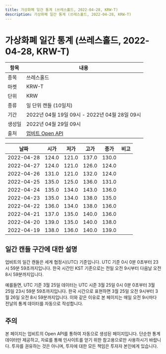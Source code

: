 ```yaml
---
title: 가상화폐 일간 통계 (쓰레스홀드, 2022-04-28, KRW-T)
description: 가상화폐 일간 통계 (쓰레스홀드, 2022-04-28, KRW-T)
---
```



가상화폐 일간 통계 (쓰레스홀드, 2022-04-28, KRW-T)
===

|항목|내용|
|--|--|
|종목|쓰레스홀드|
|마켓|KRW-T|
|단위|KRW|
|종류|일 단위 캔들 (10일치)|
|기간|2022년 04월 19일 09시 - 2022년 04월 28일 09시|
|생성일|2022년 04월 29일 09시|
|출처|[업비트 Open API](https://docs.upbit.com)|


|날짜|시가|저가|고가|종가|비고|
|--|--|--|--|--|--|
|2022-04-28|124.0|121.0|137.0|130.0|    |
|2022-04-27|124.0|121.0|126.0|124.0|    |
|2022-04-26|131.0|121.0|132.0|124.0|    |
|2022-04-25|135.0|125.0|136.0|131.0|    |
|2022-04-24|135.0|134.0|143.0|136.0|    |
|2022-04-23|135.0|134.0|138.0|135.0|    |
|2022-04-22|136.0|134.0|138.0|136.0|    |
|2022-04-21|137.0|135.0|140.0|136.0|    |
|2022-04-20|139.0|135.0|140.0|138.0|    |
|2022-04-19|138.0|136.0|140.0|139.0|    |


일간 캔들 구간에 대한 설명
---


업비트의 일간 캔들은 세계 협정시(UTC) 기준입니다. 
UTC 기준 0시 0분 0초부터 23시 59분 59초까지입니다. 
한국 시간인 KST 기준으로는 전일 오전 9시부터 다음날 오전 8시 59분까지입니다. 


예를들면, UTC 기준 3월 25일 데이터는 UTC 시준 3월 25일 0시 0분 0초부터 3월 25일 23시 59분 59초까지입니다. 
한국 시간으로 표현하면 3월 25일 오전 9시부터 3월 26일 오전 8시 59분까지입니다. 
이와 같은 이유로 본 페이지는 매일 오전 9시마다 전날의 통계 데이터를 자동으로 작성합니다. 


주의
---


본 페이지는 업비트의 Open API를 통하여 자동으로 생성된 페이지입니다. 
단순한 통계 데이터만 제공하고, 자료를 통해 인사이트를 얻기 위한 참고용으로만 사용하시기 바랍니다. 
투자를 권유하는 것은 아니며, 투자에 대한 모든 책임은 투자자 본인에게 있습니다. 
